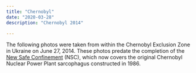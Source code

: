 ```yaml
---
title: "Chernobyl"
date: "2020-03-28"
description: "Chernobyl 2014"

---
```


The following photos were taken from within the Chernobyl Exclusion Zone in Ukraine on June 27, 2014. These photos predate the completion of the <a href="https://en.wikipedia.org/wiki/Chernobyl_New_Safe_Confinement" rel="noopener noreferrer" target="_blank">New Safe Confinement</a> (NSC), which now covers the original Chernobyl Nuclear Power Plant sarcophagus constructed in 1986.
